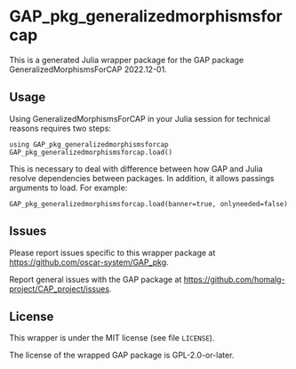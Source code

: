 # GAP_pkg_generalizedmorphismsforcap

This is a generated Julia wrapper package for the GAP package GeneralizedMorphismsForCAP 2022.12-01.

## Usage

Using GeneralizedMorphismsForCAP in your Julia session for technical reasons requires two steps:

    using GAP_pkg_generalizedmorphismsforcap
    GAP_pkg_generalizedmorphismsforcap.load()

This is necessary to deal with difference between how GAP and Julia
resolve dependencies between packages. In addition, it allows passings
arguments to load. For example:

    GAP_pkg_generalizedmorphismsforcap.load(banner=true, onlyneeded=false)

## Issues

Please report issues specific to this wrapper package at <https://github.com/oscar-system/GAP_pkg>.

Report general issues with the GAP package at <https://github.com/homalg-project/CAP_project/issues>.

## License

This wrapper is under the MIT license (see file `LICENSE`).

The license of the wrapped GAP package is GPL-2.0-or-later.
